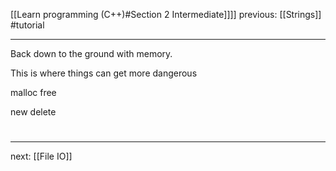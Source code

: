 [[Learn programming (C++)#Section 2 Intermediate]]]]  previous: [[Strings]]   #tutorial

---










Back down to the ground with memory.

This is where things can get more dangerous

malloc
free

new
delete

#
---
next: [[File IO]] 

